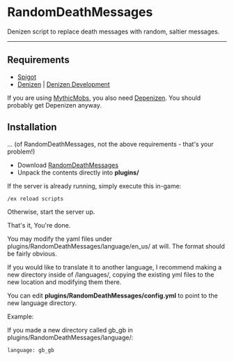 # RandomDeathMessages

Denizen script to replace death messages with random, saltier messages.

----

## Requirements

* [Spigot](https://www.spigotmc.org/)
* [Denizen](https://ci.citizensnpcs.co/job/Denizen/) | [Denizen Development](https://ci.citizensnpcs.co/job/Denizen_Developmental/)

If you are using [MythicMobs](https://www.mythicmobs.net/index.php?pages/download/), you also need [Depenizen](https://ci.citizensnpcs.co/job/Depenizen/). You should probably get Depenizen anyway.

## Installation
... (of RandomDeathMessages, not the above requirements - that's your problem!)

* Download [RandomDeathMessages](https://gominecraft.com/files/RandomDeathMessages.zip)
* Unpack the contents directly into **plugins/**

If the server is already running, simply execute this in-game:

~~~
/ex reload scripts
~~~

Otherwise, start the server up.

That's it, You're done.

You may modify the yaml files under plugins/RandomDeathMessages/language/en_us/ at will. The format should be fairly obvious.

If you would like to translate it to another language, I recommend making a new directory inside of /languages/, copying the existing yml files to the new location and modifying them there.

You can edit **plugins/RandomDeathMessages/config.yml** to point to the new language directory.

Example:

If you made a new directory called gb_gb in plugins/RandomDeathMessages/language/:

~~~
language: gb_gb
~~~
